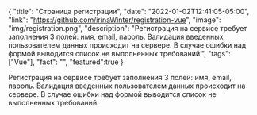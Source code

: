 {
"title": "Страница регистрации",
"date": "2022-01-02T12:41:05-05:00",
"link": "https://github.com/irinaWinter/registration-vue",
"image": "img/registration.png",
"description": "Регистрация на сервисе требует заполнения 3 полей: имя, email, пароль. Валидация введенных пользователем данных происходит на сервере. В случае ошибки над формой выводится список не выполненных требований.",
"tags": ["Vue"],
"fact": "",
"featured":true
}

Регистрация на сервисе требует заполнения 3 полей: имя, email, пароль. Валидация введенных пользователем данных происходит на сервере. В случае ошибки над формой выводится список не выполненных требований.
